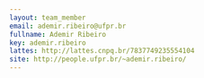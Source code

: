 ```yaml
---
layout: team_member
email: ademir.ribeiro@ufpr.br
fullname: Ademir Ribeiro
key: ademir.ribeiro
lattes: http://lattes.cnpq.br/7837749235554104
site: http://people.ufpr.br/~ademir.ribeiro/
---
```


